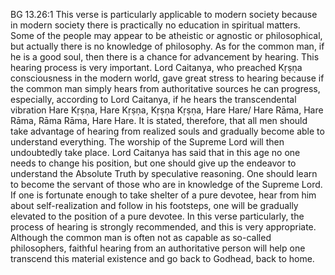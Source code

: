 BG 13.26:1	This verse is particularly applicable to modern society because in modern society there is practically no education in spiritual matters. Some of the people may appear to be atheistic or agnostic or philosophical, but actually there is no knowledge of philosophy. As for the common man, if he is a good soul, then there is a chance for advancement by hearing. This hearing process is very important. Lord Caitanya, who preached Kṛṣṇa consciousness in the modern world, gave great stress to hearing because if the common man simply hears from authoritative sources he can progress, especially, according to Lord Caitanya, if he hears the transcendental vibration Hare Kṛṣṇa, Hare Kṛṣṇa, Kṛṣṇa Kṛṣṇa, Hare Hare/ Hare Rāma, Hare Rāma, Rāma Rāma, Hare Hare. It is stated, therefore, that all men should take advantage of hearing from realized souls and gradually become able to understand everything. The worship of the Supreme Lord will then undoubtedly take place. Lord Caitanya has said that in this age no one needs to change his position, but one should give up the endeavor to understand the Absolute Truth by speculative reasoning. One should learn to become the servant of those who are in knowledge of the Supreme Lord. If one is fortunate enough to take shelter of a pure devotee, hear from him about self-realization and follow in his footsteps, one will be gradually elevated to the position of a pure devotee. In this verse particularly, the process of hearing is strongly recommended, and this is very appropriate. Although the common man is often not as capable as so-called philosophers, faithful hearing from an authoritative person will help one transcend this material existence and go back to Godhead, back to home.